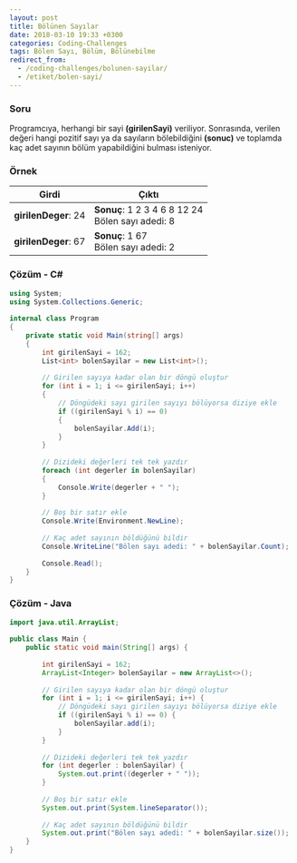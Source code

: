 ```yaml
---
layout: post
title: Bölünen Sayılar
date: 2018-03-10 19:33 +0300
categories: Coding-Challenges
tags: Bölen Sayı, Bölüm, Bölünebilme
redirect_from:
  - /coding-challenges/bolunen-sayilar/
  - /etiket/bolen-sayi/
---
```

### Soru
Programcıya, herhangi bir sayi **(girilenSayi)** veriliyor. Sonrasında, verilen değeri hangi pozitif sayı ya da sayıların bölebildiğini **(sonuc)** ve toplamda kaç adet sayının bölüm yapabildiğini bulması isteniyor.

### Örnek

| Girdi                | Çıktı                                               |
|----------------------|-----------------------------------------------------|
| **girilenDeger**: 24 | **Sonuç**: 1 2 3 4 6 8 12 24<br>Bölen sayı adedi: 8 |
| **girilenDeger**: 67 | **Sonuç**: 1 67<br>Bölen sayı adedi: 2              |

### Çözüm - C#
```csharp
using System;
using System.Collections.Generic;
 
internal class Program
{
    private static void Main(string[] args)
    {
        int girilenSayi = 162;
        List<int> bolenSayilar = new List<int>();
 
        // Girilen sayıya kadar olan bir döngü oluştur
        for (int i = 1; i <= girilenSayi; i++)
        {
            // Döngüdeki sayı girilen sayıyı bölüyorsa diziye ekle
            if ((girilenSayi % i) == 0)
            {
                bolenSayilar.Add(i);
            }
        }
 
        // Dizideki değerleri tek tek yazdır
        foreach (int degerler in bolenSayilar)
        {
            Console.Write(degerler + " ");
        }
 
        // Boş bir satır ekle
        Console.Write(Environment.NewLine);
 
        // Kaç adet sayının böldüğünü bildir
        Console.WriteLine("Bölen sayı adedi: " + bolenSayilar.Count);
 
        Console.Read();
    }
}
```

### Çözüm - Java
```java
import java.util.ArrayList;
 
public class Main {
    public static void main(String[] args) {
 
        int girilenSayi = 162;
        ArrayList<Integer> bolenSayilar = new ArrayList<>();
 
        // Girilen sayıya kadar olan bir döngü oluştur
        for (int i = 1; i <= girilenSayi; i++) {
            // Döngüdeki sayı girilen sayıyı bölüyorsa diziye ekle
            if ((girilenSayi % i) == 0) {
                bolenSayilar.add(i);
            }
        }
 
        // Dizideki değerleri tek tek yazdır
        for (int degerler : bolenSayilar) {
            System.out.print((degerler + " "));
        }
 
        // Boş bir satır ekle
        System.out.print(System.lineSeparator());
 
        // Kaç adet sayının böldüğünü bildir
        System.out.print("Bölen sayı adedi: " + bolenSayilar.size());
    }
}
```